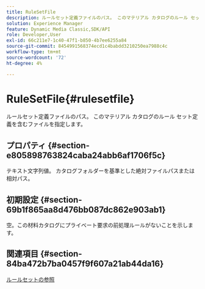 ```yaml
---
title: RuleSetFile
description: ルールセット定義ファイルのパス。 このマテリアル カタログのルール セット定義を含むファイルを指定します。
solution: Experience Manager
feature: Dynamic Media Classic,SDK/API
role: Developer,User
exl-id: 66c211e7-1c40-47f1-b850-4b7ee6255a84
source-git-commit: 8454991568374ecd1c4babdd3210250ea7988c4c
workflow-type: tm+mt
source-wordcount: '72'
ht-degree: 4%

---
```


# RuleSetFile{#rulesetfile}

ルールセット定義ファイルのパス。 このマテリアル カタログのルール セット定義を含むファイルを指定します。

## プロパティ {#section-e805898763824caba24abb6af1706f5c}

テキスト文字列値。 カタログフォルダーを基準とした絶対ファイルパスまたは相対パス。

## 初期設定 {#section-69b1f865aa8d476bb087dc862e903ab1}

空。この材料カタログにプライベート要求の前処理ルールがないことを示します。

## 関連項目 {#section-84ba472b7ba0457f9f607a21ab44da16}

[ルールセットの参照](../../../../../ir-api/material-cat/image-rendering-api-ref/c-ir-material-catalog/c-ir-rule-set-reference/c-ir-rule-set-reference.md#concept-2369f884d9724727aaf436b5b0261dbe)
